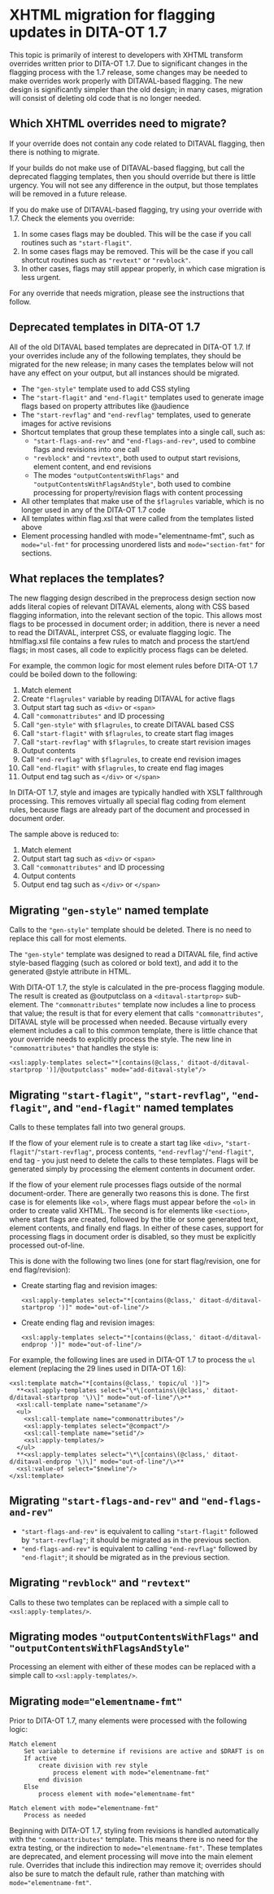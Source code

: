 # XHTML migration for flagging updates in DITA-OT 1.7

This topic is primarily of interest to developers with XHTML transform overrides written prior to DITA-OT 1.7. Due to significant changes in the flagging process with the 1.7 release, some changes may be needed to make overrides work properly with DITAVAL-based flagging. The new design is significantly simpler than the old design; in many cases, migration will consist of deleting old code that is no longer needed.

## Which XHTML overrides need to migrate?

If your override does not contain any code related to DITAVAL flagging, then there is nothing to migrate.

If your builds do not make use of DITAVAL-based flagging, but call the deprecated flagging templates, then you should override but there is little urgency. You will not see any difference in the output, but those templates will be removed in a future release.

If you do make use of DITAVAL-based flagging, try using your override with 1.7. Check the elements you override:

1.  In some cases flags may be doubled. This will be the case if you call routines such as `"start-flagit"`.
2.  In some cases flags may be removed. This will be the case if you call shortcut routines such as `"revtext"` or `"revblock"`.
3.  In other cases, flags may still appear properly, in which case migration is less urgent.

For any override that needs migration, please see the instructions that follow.

## Deprecated templates in DITA-OT 1.7

All of the old DITAVAL based templates are deprecated in DITA-OT 1.7. If your overrides include any of the following templates, they should be migrated for the new release; in many cases the templates below will not have any effect on your output, but all instances should be migrated.

-   The `"gen-style"` template used to add CSS styling
-   The `"start-flagit"` and `"end-flagit"` templates used to generate image flags based on property attributes like @audience
-   The `"start-revflag"` and `"end-revflag"` templates, used to generate images for active revisions
-   Shortcut templates that group these templates into a single call, such as:
    -   `"start-flags-and-rev"` and `"end-flags-and-rev"`, used to combine flags and revisions into one call
    -   `"revblock"` and `"revtext"`, both used to output start revisions, element content, and end revisions
    -   The modes `"outputContentsWithFlags"` and `"outputContentsWithFlagsAndStyle"`, both used to combine processing for property/revision flags with content processing
-   All other templates that make use of the `$flagrules` variable, which is no longer used in any of the DITA-OT 1.7 code
-   All templates within flag.xsl that were called from the templates listed above
-   Element processing handled with mode="elementname-fmt", such as `mode="ul-fmt"` for processing unordered lists and `mode="section-fmt"` for sections.

## What replaces the templates?

The new flagging design described in the preprocess design section now adds literal copies of relevant DITAVAL elements, along with CSS based flagging information, into the relevant section of the topic. This allows most flags to be processed in document order; in addition, there is never a need to read the DITAVAL, interpret CSS, or evaluate flagging logic. The htmlflag.xsl file contains a few rules to match and process the start/end flags; in most cases, all code to explicitly process flags can be deleted.

For example, the common logic for most element rules before DITA-OT 1.7 could be boiled down to the following:

1.  Match element
2.  Create `"flagrules"` variable by reading DITAVAL for active flags
3.  Output start tag such as `<div>` or `<span>`
4.  Call `"commonattributes"` and ID processing
5.  Call `"gen-style"` with `$flagrules`, to create DITAVAL based CSS
6.  Call `"start-flagit"` with `$flagrules`, to create start flag images
7.  Call `"start-revflag"` with `$flagrules`, to create start revision images
8.  Output contents
9.  Call `"end-revflag"` with `$flagrules`, to create end revision images
10. Call `"end-flagit"` with `$flagrules`, to create end flag images
11. Output end tag such as `</div>` or `</span>`

In DITA-OT 1.7, style and images are typically handled with XSLT fallthrough processing. This removes virtually all special flag coding from element rules, because flags are already part of the document and processed in document order.

The sample above is reduced to:

1.  Match element
2.  Output start tag such as `<div>` or `<span>`
3.  Call `"commonattributes"` and ID processing
4.  Output contents
5.  Output end tag such as `</div>` or `</span>`

## Migrating `"gen-style"` named template

Calls to the `"gen-style"` template should be deleted. There is no need to replace this call for most elements.

The `"gen-style"` template was designed to read a DITAVAL file, find active style-based flagging \(such as colored or bold text\), and add it to the generated @style attribute in HTML.

With DITA-OT 1.7, the style is calculated in the pre-process flagging module. The result is created as @outputclass on a `<ditaval-startprop>` sub-element. The `"commonattributes"` template now includes a line to process that value; the result is that for every element that calls `"commonattributes"`, DITAVAL style will be processed when needed. Because virtually every element includes a call to this common template, there is little chance that your override needs to explicitly process the style. The new line in `"commonattributes"` that handles the style is:

```language-xml
<xsl:apply-templates select="*[contains(@class,' ditaot-d/ditaval-startprop ')]/@outputclass" mode="add-ditaval-style"/>
```

## Migrating `"start-flagit"`, `"start-revflag"`, `"end-flagit"`, and `"end-flagit"` named templates

Calls to these templates fall into two general groups.

If the flow of your element rule is to create a start tag like `<div>`, `"start-flagit"`/`"start-revflag"`, process contents, `"end-revflag"`/`"end-flagit"`, end tag - you just need to delete the calls to these templates. Flags will be generated simply by processing the element contents in document order.

If the flow of your element rule processes flags outside of the normal document-order. There are generally two reasons this is done. The first case is for elements like `<ol>`, where flags must appear before the `<ol>` in order to create valid XHTML. The second is for elements like `<section>`, where start flags are created, followed by the title or some generated text, element contents, and finally end flags. In either of these cases, support for processing flags in document order is disabled, so they must be explicitly processed out-of-line.

This is done with the following two lines \(one for start flag/revision, one for end flag/revision\):

-   Create starting flag and revision images:

    ```language-xml
    <xsl:apply-templates select="*[contains(@class,' ditaot-d/ditaval-startprop ')]" mode="out-of-line"/>
    ```

-   Create ending flag and revision images:

    ```language-xml
    <xsl:apply-templates select="*[contains(@class,' ditaot-d/ditaval-endprop ')]" mode="out-of-line"/>
    ```


For example, the following lines are used in DITA-OT 1.7 to process the `ul` element \(replacing the 29 lines used in DITA-OT 1.6\):

```
<xsl:template match="*[contains(@class,' topic/ul ')]">
  **<xsl:apply-templates select="\*\[contains\(@class,' ditaot-d/ditaval-startprop '\)\]" mode="out-of-line"/\>**
  <xsl:call-template name="setaname"/>
  <ul>
    <xsl:call-template name="commonattributes"/>
    <xsl:apply-templates select="@compact"/>
    <xsl:call-template name="setid"/>
    <xsl:apply-templates/>
  </ul>
  **<xsl:apply-templates select="\*\[contains\(@class,' ditaot-d/ditaval-endprop '\)\]" mode="out-of-line"/\>**
  <xsl:value-of select="$newline"/>
</xsl:template>
```

## Migrating `"start-flags-and-rev"` and `"end-flags-and-rev"`

-   `"start-flags-and-rev"` is equivalent to calling `"start-flagit"` followed by `"start-revflag"`; it should be migrated as in the previous section.
-   `"end-flags-and-rev"` is equivalent to calling `"end-revflag"` followed by `"end-flagit"`; it should be migrated as in the previous section.

## Migrating `"revblock"` and `"revtext"`

Calls to these two templates can be replaced with a simple call to `<xsl:apply-templates/>`.

## Migrating modes `"outputContentsWithFlags"` and `"outputContentsWithFlagsAndStyle"`

Processing an element with either of these modes can be replaced with a simple call to `<xsl:apply-templates/>`.

## Migrating `mode="elementname-fmt"`

Prior to DITA-OT 1.7, many elements were processed with the following logic:

```
Match element
    Set variable to determine if revisions are active and $DRAFT is on
    If active
        create division with rev style
            process element with mode="elementname-fmt"
        end division
    Else
        process element with mode="elementname-fmt"

Match element with mode="elementname-fmt"
    Process as needed
```

Beginning with DITA-OT 1.7, styling from revisions is handled automatically with the `"commonattributes"` template. This means there is no need for the extra testing, or the indirection to `mode="elementname-fmt"`. These templates are deprecated, and element processing will move into the main element rule. Overrides that include this indirection may remove it; overrides should also be sure to match the default rule, rather than matching with `mode="elementname-fmt"`.

